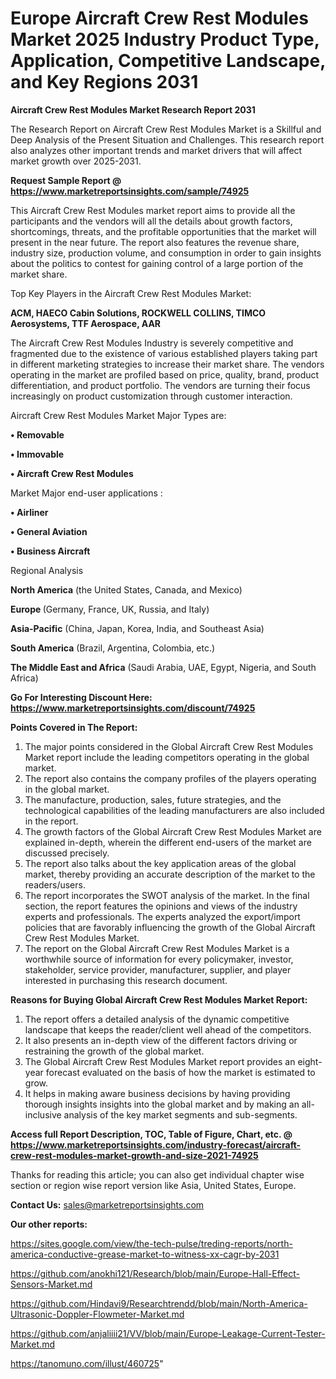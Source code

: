  # Europe Aircraft Crew Rest Modules Market 2025 Industry Product Type, Application, Competitive Landscape, and Key Regions 2031

<strong>Aircraft Crew Rest Modules Market Research Report 2031</strong>

The Research Report on Aircraft Crew Rest Modules Market is a Skillful and Deep Analysis of the Present Situation and Challenges. This research report also analyzes other important trends and market drivers that will affect market growth over 2025-2031.

<strong>Request Sample Report @ <a href=https://www.marketreportsinsights.com/sample/74925>https://www.marketreportsinsights.com/sample/74925</a></strong>

This Aircraft Crew Rest Modules market report aims to provide all the participants and the vendors will all the details about growth factors, shortcomings, threats, and the profitable opportunities that the market will present in the near future. The report also features the revenue share, industry size, production volume, and consumption in order to gain insights about the politics to contest for gaining control of a large portion of the market share.

Top Key Players in the Aircraft Crew Rest Modules Market:

<strong>ACM, HAECO Cabin Solutions, ROCKWELL COLLINS, TIMCO Aerosystems, TTF Aerospace, AAR</strong>

The Aircraft Crew Rest Modules Industry is severely competitive and fragmented due to the existence of various established players taking part in different marketing strategies to increase their market share. The vendors operating in the market are profiled based on price, quality, brand, product differentiation, and product portfolio. The vendors are turning their focus increasingly on product customization through customer interaction.

Aircraft Crew Rest Modules Market Major Types are:

<strong>• Removable

• Immovable

• Aircraft Crew Rest Modules</strong>

Market Major end-user applications :

<strong>• Airliner

• General Aviation

• Business Aircraft</strong>

Regional Analysis

</u><strong><b>North America</b></strong> (the United States, Canada, and Mexico)

<strong><b>Europe </b></strong>(Germany, France, UK, Russia, and Italy)

<strong><b>Asia-Pacific</b></strong> (China, Japan, Korea, India, and Southeast Asia)

<strong><b>South America</b></strong> (Brazil, Argentina, Colombia, etc.)

<strong><b>The Middle East and Africa</b></strong> (Saudi Arabia, UAE, Egypt, Nigeria, and South Africa)

<strong>Go For Interesting Discount Here: <a href=https://www.marketreportsinsights.com/discount/74925>https://www.marketreportsinsights.com/discount/74925</a></strong>

<strong>Points Covered in The Report:</strong>
<ol>
  <li>The major points considered in the Global Aircraft Crew Rest Modules Market report include the leading competitors operating in the global market.</li>
  <li>The report also contains the company profiles of the players operating in the global market.</li>
  <li>The manufacture, production, sales, future strategies, and the technological capabilities of the leading manufacturers are also included in the report.</li>
  <li>The growth factors of the Global Aircraft Crew Rest Modules Market are explained in-depth, wherein the different end-users of the market are discussed precisely.</li>
  <li>The report also talks about the key application areas of the global market, thereby providing an accurate description of the market to the readers/users.</li>
  <li>The report incorporates the SWOT analysis of the market. In the final section, the report features the opinions and views of the industry experts and professionals. The experts analyzed the export/import policies that are favorably influencing the growth of the Global Aircraft Crew Rest Modules Market.</li>
  <li>The report on the Global Aircraft Crew Rest Modules Market is a worthwhile source of information for every policymaker, investor, stakeholder, service provider, manufacturer, supplier, and player interested in purchasing this research document.</li>
</ol>
<strong>Reasons for Buying Global Aircraft Crew Rest Modules Market Report:</strong>

<ol>
  <li>The report offers a detailed analysis of the dynamic competitive landscape that keeps the reader/client well ahead of the competitors.</li>
  <li>It also presents an in-depth view of the different factors driving or restraining the growth of the global market.</li>
  <li>The Global Aircraft Crew Rest Modules Market report provides an eight-year forecast evaluated on the basis of how the market is estimated to grow.</li>
  <li>It helps in making aware business decisions by having providing thorough insights insights into the global market and by making an all-inclusive analysis of the key market segments and sub-segments.</li>
</ol>
<strong>Access full Report Description, TOC, Table of Figure, Chart, etc. @ <a href=https://www.marketreportsinsights.com/industry-forecast/aircraft-crew-rest-modules-market-growth-and-size-2021-74925>https://www.marketreportsinsights.com/industry-forecast/aircraft-crew-rest-modules-market-growth-and-size-2021-74925</a></strong>


Thanks for reading this article; you can also get individual chapter wise section or region wise report version like Asia, United States, Europe.

<strong>Contact Us:</strong>
sales@marketreportsinsights.com

<strong>Our other reports:</strong>

<a href=https://sites.google.com/view/the-tech-pulse/treding-reports/north-america-conductive-grease-market-to-witness-xx-cagr-by-2031>https://sites.google.com/view/the-tech-pulse/treding-reports/north-america-conductive-grease-market-to-witness-xx-cagr-by-2031</a>

<a href=https://github.com/anokhi121/Research/blob/main/Europe-Hall-Effect-Sensors-Market.md>https://github.com/anokhi121/Research/blob/main/Europe-Hall-Effect-Sensors-Market.md</a>

<a href=https://github.com/Hindavi9/Researchtrendd/blob/main/North-America-Ultrasonic-Doppler-Flowmeter-Market.md>https://github.com/Hindavi9/Researchtrendd/blob/main/North-America-Ultrasonic-Doppler-Flowmeter-Market.md</a>

<a href=https://github.com/anjaliiii21/VV/blob/main/Europe-Leakage-Current-Tester-Market.md>https://github.com/anjaliiii21/VV/blob/main/Europe-Leakage-Current-Tester-Market.md</a>

<a href=https://tanomuno.com/illust/460725>https://tanomuno.com/illust/460725</a>"
